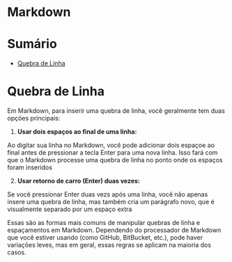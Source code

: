 # Markdown

# Sumário

- [Quebra de Linha](#quebra-linha)

# <a id="quebra-linha"></a>Quebra de Linha

Em Markdown, para inserir uma quebra de linha, você geralmente tem duas opções principais:

1. **Usar dois espaços ao final de uma linha:**

Ao digitar sua linha no Markdown, você pode adicionar dois espaçoe ao final antes de pressionar a tecla Enter para uma nova linha. Isso fará com que o Markdown processe uma quebra de linha no ponto onde os espaços foram inseridos

2. **Usar retorno de carro (Enter) duas vezes:**

Se você pressionar Enter duas vezs após uma linha, você não apenas insere uma quebra de linha, mas também cria um parágrafo novo, que é visualmente separado por um espaço extra

Essas são as formas mais comuns de manipular quebras de linha e espaçamentos em Markdown. Dependendo do processador de Markdown que você estiver usando (como GitHub, BitBucket, etc.), pode haver variações leves, mas em geral, essas regras se aplicam na maioria dos casos.